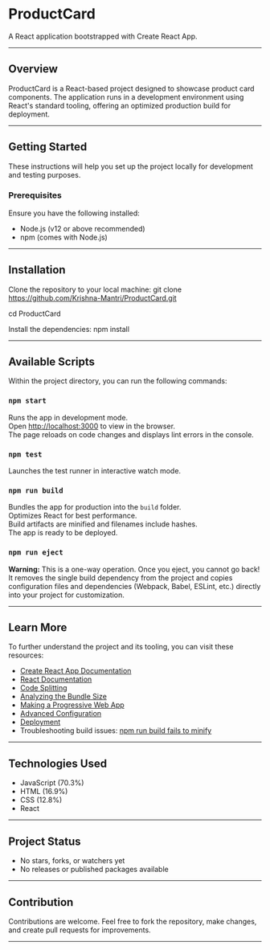 # ProductCard

A React application bootstrapped with Create React App.

---

## Overview

ProductCard is a React-based project designed to showcase product card components. The application runs in a development environment using React's standard tooling, offering an optimized production build for deployment.

---

## Getting Started

These instructions will help you set up the project locally for development and testing purposes.

### Prerequisites

Ensure you have the following installed:

- Node.js (v12 or above recommended)
- npm (comes with Node.js)

---

## Installation

Clone the repository to your local machine:
git clone https://github.com/Krishna-Mantri/ProductCard.git


cd ProductCard

Install the dependencies:
npm install


---

## Available Scripts

Within the project directory, you can run the following commands:

### `npm start`

Runs the app in development mode.  
Open [http://localhost:3000](http://localhost:3000) to view in the browser.  
The page reloads on code changes and displays lint errors in the console.

### `npm test`

Launches the test runner in interactive watch mode.

### `npm run build`

Bundles the app for production into the `build` folder.  
Optimizes React for best performance.  
Build artifacts are minified and filenames include hashes.  
The app is ready to be deployed.

### `npm run eject`

**Warning:** This is a one-way operation. Once you eject, you cannot go back!  
It removes the single build dependency from the project and copies configuration files and dependencies (Webpack, Babel, ESLint, etc.) directly into your project for customization.

---

## Learn More

To further understand the project and its tooling, you can visit these resources:

- [Create React App Documentation](https://facebook.github.io/create-react-app/docs/getting-started)
- [React Documentation](https://reactjs.org/)
- [Code Splitting](https://facebook.github.io/create-react-app/docs/code-splitting)
- [Analyzing the Bundle Size](https://facebook.github.io/create-react-app/docs/analyzing-the-bundle-size)
- [Making a Progressive Web App](https://facebook.github.io/create-react-app/docs/making-a-progressive-web-app)
- [Advanced Configuration](https://facebook.github.io/create-react-app/docs/advanced-configuration)
- [Deployment](https://facebook.github.io/create-react-app/docs/deployment)
- Troubleshooting build issues: [npm run build fails to minify](https://facebook.github.io/create-react-app/docs/troubleshooting#npm-run-build-fails-to-minify)

---

## Technologies Used

- JavaScript (70.3%)
- HTML (16.9%)
- CSS (12.8%)
- React

---

## Project Status

- No stars, forks, or watchers yet  
- No releases or published packages available  

---

## Contribution

Contributions are welcome. Feel free to fork the repository, make changes, and create pull requests for improvements.

---
